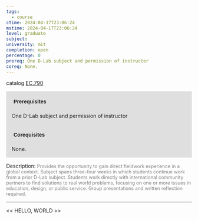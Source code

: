 ```yaml
---
tags:
  - course
ctime: 2024-04-17T23:06:24
mstime: 2024-04-17T23:06:24
level: graduate
subject: 
university: mit
completion: open
percentage: 0
prereq: One D-Lab subject and permission of instructor
coreq: None.
---
```


catalog [EC.790](http://student.mit.edu/catalog/mECa.html#EC.790)

<span style="display: block; padding: 15px; background-color: rgb(100, 100, 100, 0.2);"><font id="m_prereq3878_0" style="display: block; font-family: Arial, sans-serif; font-weight: bold; padding: 5px">Prerequisites</font><br><span id="prereq3878_0">One D-Lab subject and permission of instructor</span></span>
<span style="display: block; padding: 15px; background-color: rgb(100, 100, 100, 0.2);"><font id="m_coreq3878_0" style="display: block; font-family: Arial, sans-serif; font-weight: bold; padding: 5px">Corequisites</font><br><span id="coreq3878_0">None.</span></span>

<font style="">Description:</font>
<font style="color: grey; font-size: 0.8rem;">Provides the opportunity to gain direct fieldwork experience in a global context. Subject spans three-four weeks in which students continue work from a prior D-Lab subject. Students work directly with international community partners to find solutions to real world problems, focusing on one or more issues in education, design, or public service. Group presentations and written reflection required.</font>



---

<< HELLO, WORLD >>
